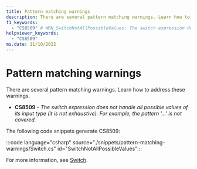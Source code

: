 ```yaml
---
title: Pattern matching warnings
description: There are several pattern matching warnings. Learn how to address these warnings.
f1_keywords:
  - "CS8509" # WRN_SwitchNotAllPossibleValues: The switch expression does not handle all possible values of its input type (it is not exhaustive). For example, the pattern '...' is not covered.
helpviewer_keywords:
  - "CS8509"
ms.date: 11/10/2022
---
```

# Pattern matching warnings

There are several pattern matching warnings. Learn how to address these warnings.

- **CS8509** - *The switch expression does not handle all possible values of its input type (it is not exhaustive). For example, the pattern '...' is not covered.*

The following code snippets generate CS8509:

:::code language="csharp" source="./snippets/pattern-matching-warnings/Switch.cs" id="SwitchNotAllPossibleValues":::

For more information, see [Switch](../statements/selection-statements.md#the-switch-statement).

